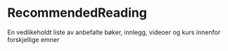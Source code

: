 # RecommendedReading
En vedlikeholdt liste av anbefalte bøker, innlegg, videoer og kurs innenfor forskjellige emner
